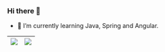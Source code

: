 ### Hi there 👋

- 🌱 I’m currently learning Java, Spring and Angular.

<!--
**dpopkov/dpopkov** is a ✨ _special_ ✨ repository because its `README.md` (this file) appears on your GitHub profile.

Here are some ideas to get you started:

- 🔭 I’m currently working on ...
- 🌱 I’m currently learning ...
- 👯 I’m looking to collaborate on ...
- 🤔 I’m looking for help with ...
- 💬 Ask me about ...
- 📫 How to reach me: ...
- 😄 Pronouns: ...
- ⚡ Fun fact: ...
-->

<!--
![Github stats](https://github-readme-stats.vercel.app/api?username=dpopkov&include_all_commits=true&show_icons=true&hide=stars,prs,issues,contribs)
![Most Used Languages](https://github-readme-stats.vercel.app/api/top-langs/?username=dpopkov&layout=compact)
-->

| <img align="center" src="https://github-readme-stats.vercel.app/api?username=dpopkov&include_all_commits=true&show_icons=true&hide=stars,prs,issues,contribs&hide_border=true" /> | <img align="center" src="https://github-readme-stats.vercel.app/api/top-langs/?username=dpopkov&layout=compact&hide_border=true" /> |
| ------------- | ------------- |
